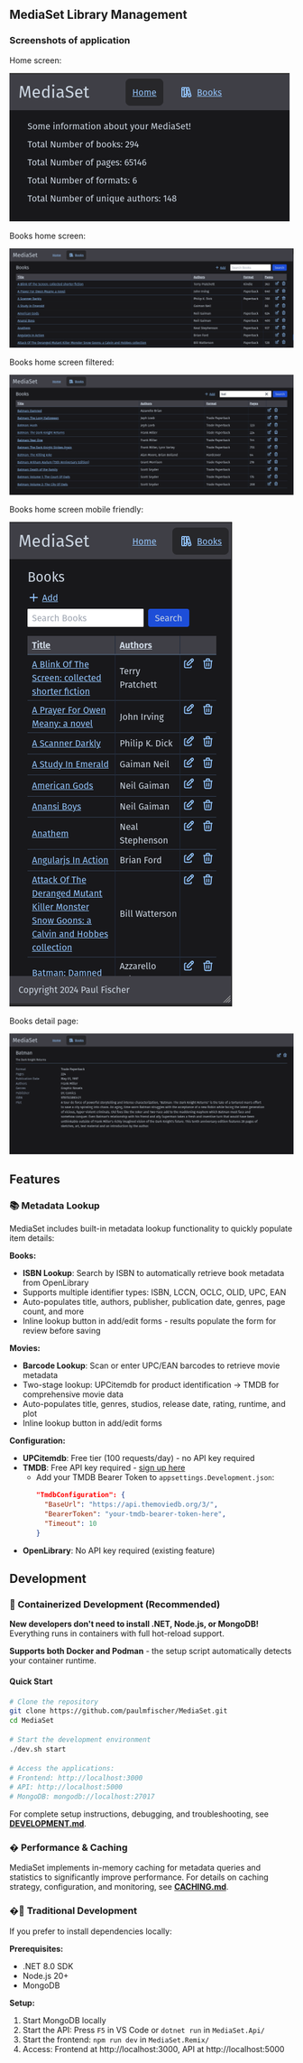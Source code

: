 ## MediaSet Library Management

### Screenshots of application
Home screen:

![Home screen with library information](assets/screenshots/Home-page.png)

Books home screen:

![Books index list page](assets/screenshots/Books-index.png)

Books home screen filtered:

![Books index list page filtered](assets/screenshots/Books-index-filter.png)

Books home screen mobile friendly:

![Books index list mobile view](assets/screenshots/Books-index-mobile.png)

Books detail page:

![Books detail page](assets/screenshots/Books-detail.png)

## Features

### 📚 Metadata Lookup

MediaSet includes built-in metadata lookup functionality to quickly populate item details:

**Books:**
- **ISBN Lookup**: Search by ISBN to automatically retrieve book metadata from OpenLibrary
- Supports multiple identifier types: ISBN, LCCN, OCLC, OLID, UPC, EAN
- Auto-populates title, authors, publisher, publication date, genres, page count, and more
- Inline lookup button in add/edit forms - results populate the form for review before saving

**Movies:**
- **Barcode Lookup**: Scan or enter UPC/EAN barcodes to retrieve movie metadata
- Two-stage lookup: UPCitemdb for product identification → TMDB for comprehensive movie data
- Auto-populates title, genres, studios, release date, rating, runtime, and plot
- Inline lookup button in add/edit forms

**Configuration:**
- **UPCitemdb**: Free tier (100 requests/day) - no API key required
- **TMDB**: Free API key required - [sign up here](https://www.themoviedb.org/signup)
  - Add your TMDB Bearer Token to `appsettings.Development.json`:
    ```json
    "TmdbConfiguration": {
      "BaseUrl": "https://api.themoviedb.org/3/",
      "BearerToken": "your-tmdb-bearer-token-here",
      "Timeout": 10
    }
    ```
- **OpenLibrary**: No API key required (existing feature)

## Development

### 🐳 Containerized Development (Recommended)

**New developers don't need to install .NET, Node.js, or MongoDB!** Everything runs in containers with full hot-reload support. 

**Supports both Docker and Podman** - the setup script automatically detects your container runtime.

#### Quick Start
```bash
# Clone the repository
git clone https://github.com/paulmfischer/MediaSet.git
cd MediaSet

# Start the development environment
./dev.sh start

# Access the applications:
# Frontend: http://localhost:3000
# API: http://localhost:5000 
# MongoDB: mongodb://localhost:27017
```

For complete setup instructions, debugging, and troubleshooting, see **[DEVELOPMENT.md](DEVELOPMENT.md)**.

### � Performance & Caching

MediaSet implements in-memory caching for metadata queries and statistics to significantly improve performance. For details on caching strategy, configuration, and monitoring, see **[CACHING.md](CACHING.md)**.

### �📖 Traditional Development

If you prefer to install dependencies locally:

**Prerequisites:**
- .NET 8.0 SDK
- Node.js 20+
- MongoDB

**Setup:**
1. Start MongoDB locally
2. Start the API: Press `F5` in VS Code or `dotnet run` in `MediaSet.Api/`
3. Start the frontend: `npm run dev` in `MediaSet.Remix/`
4. Access: Frontend at http://localhost:3000, API at http://localhost:5000